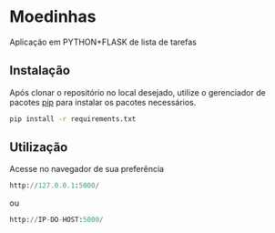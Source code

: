 # Moedinhas

Aplicação em PYTHON+FLASK de lista de tarefas

## Instalação

Após clonar o repositório no local desejado, utilize o gerenciador de pacotes [pip](https://pip.pypa.io/en/stable/) para instalar os pacotes necessários.

```bash
pip install -r requirements.txt
```

## Utilização
Acesse no navegador de sua preferência
```python
http://127.0.0.1:5000/
```
ou
```python
http://IP-DO-HOST:5000/
```